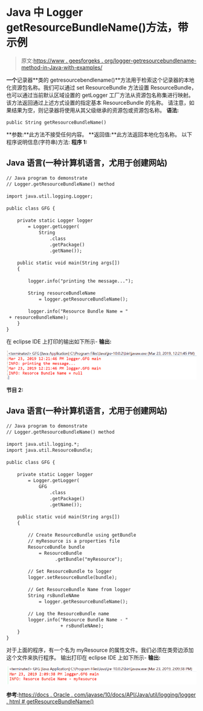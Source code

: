 # Java 中 Logger getResourceBundleName()方法，带示例

> 原文:[https://www . geesforgeks . org/logger-getresourcebundlename-method-in-Java-with-examples/](https://www.geeksforgeeks.org/logger-getresourcebundlename-method-in-java-with-examples/)

**一个**记录器**类的 getresourcebendlename()**方法用于检索这个记录器的本地化资源包名称。我们可以通过 set ResourceBundle 方法设置 ResourceBundle，也可以通过当前默认区域设置的 getLogger 工厂方法从资源包名称集进行映射。该方法返回通过上述方式设置的指定基本 ResourceBundle 的名称。
请注意，如果结果为空，则记录器将使用从其父级继承的资源包或资源包名称。
**语法:**

```
public String getResourceBundleName()
```

**参数:**此方法不接受任何内容。
**返回值:**此方法返回本地化包名称。
以下程序说明信息(字符串)方法:
**程序 1:**

## Java 语言(一种计算机语言，尤用于创建网站)

```
// Java program to demonstrate
// Logger.getResourceBundleName() method

import java.util.logging.Logger;

public class GFG {

    private static Logger logger
        = Logger.getLogger(
            String
                .class
                .getPackage()
                .getName());

    public static void main(String args[])
    {

        logger.info("printing the message...");

        String resourceBundleName
            = logger.getResourceBundleName();

        logger.info("Resource Bundle Name = "
 + resourceBundleName);
    }
}
```

在 eclipse IDE 上打印的输出如下所示-
**输出:**

![](img/59950b904171d9a7d2e4039a154f8d85.png)

**节目 2:**

## Java 语言(一种计算机语言，尤用于创建网站)

```
// Java program to demonstrate
// Logger.getResourceBundleName() method

import java.util.logging.*;
import java.util.ResourceBundle;

public class GFG {

    private static Logger logger
        = Logger.getLogger(
            GFG
                .class
                .getPackage()
                .getName());

    public static void main(String args[])
    {

        // Create ResourceBundle using getBundle
        // myResource is a properties file
        ResourceBundle bundle
            = ResourceBundle
                  .getBundle("myResource");

        // Set ResourceBundle to logger
        logger.setResourceBundle(bundle);

        // Get ResourceBundle Name from logger
        String rsBundleNAme
            = logger.getResourceBundleName();

        // Log the ResourceBundle name
        logger.info("Resource Bundle Name - "
                    + rsBundleNAme);
    }
}
```

对于上面的程序，有一个名为 myResource 的属性文件。我们必须在类旁边添加这个文件来执行程序。
输出打印在 eclipse IDE 上如下所示-
**输出:**

![](img/9d7e229561f92e22baebb8e9a89e8a5a.png)

**参考:**[https://docs . Oracle . com/javase/10/docs/API/Java/util/logging/logger . html # getResourceBundleName()](https://docs.oracle.com/javase/10/docs/api/java/util/logging/Logger.html#getResourceBundleName())